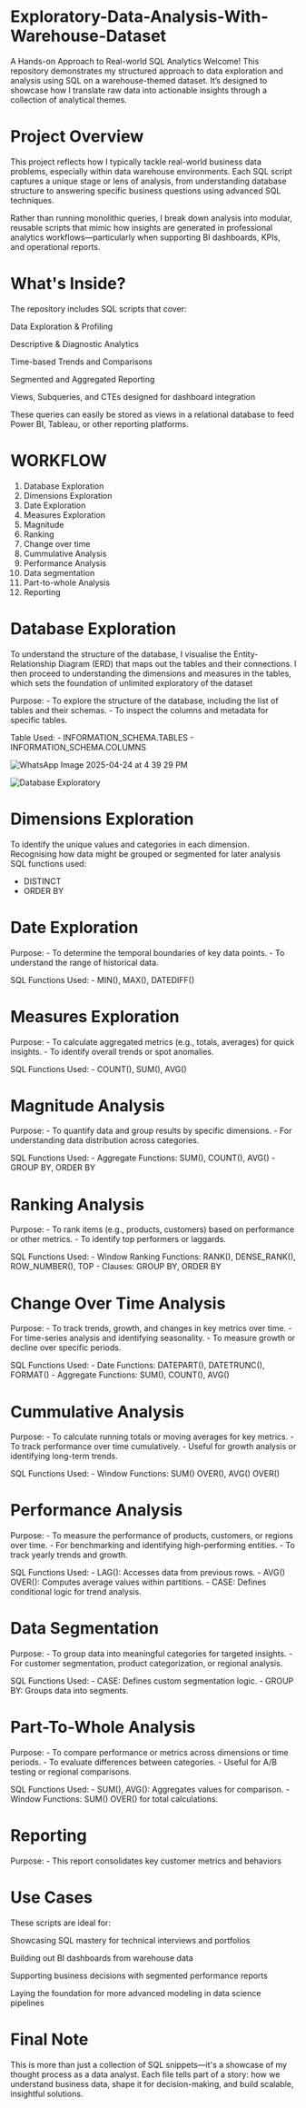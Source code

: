 # Exploratory-Data-Analysis-With-Warehouse-Dataset
A Hands-on Approach to Real-world SQL Analytics
Welcome! This repository demonstrates my structured approach to data exploration and analysis using SQL on a warehouse-themed dataset. It’s designed to showcase how I translate raw data into actionable insights through a collection of analytical themes.

# Project Overview
This project reflects how I typically tackle real-world business data problems, especially within data warehouse environments. Each SQL script captures a unique stage or lens of analysis, from understanding database structure to answering specific business questions using advanced SQL techniques.

Rather than running monolithic queries, I break down analysis into modular, reusable scripts that mimic how insights are generated in professional analytics workflows—particularly when supporting BI dashboards, KPIs, and operational reports.

# What's Inside?
The repository includes SQL scripts that cover:

Data Exploration & Profiling

Descriptive & Diagnostic Analytics

Time-based Trends and Comparisons

Segmented and Aggregated Reporting

Views, Subqueries, and CTEs designed for dashboard integration

These queries can easily be stored as views in a relational database to feed Power BI, Tableau, or other reporting platforms.

# WORKFLOW
1. Database Exploration
2. Dimensions Exploration
3. Date Exploration
4. Measures Exploration
5. Magnitude
6. Ranking
7. Change over time
8. Cummulative Analysis
9. Performance Analysis
10. Data segmentation
11. Part-to-whole Analysis
12. Reporting


# Database Exploration
To understand the structure of the database, I visualise the Entity-Relationship Diagram (ERD) that maps out the tables and their connections. I then proceed to understanding the dimensions and measures in the tables, which sets the foundation of unlimited exploratory of the dataset

Purpose:
    - To explore the structure of the database, including the list of tables and their schemas.
    - To inspect the columns and metadata for specific tables.

Table Used:
    - INFORMATION_SCHEMA.TABLES
    - INFORMATION_SCHEMA.COLUMNS

![WhatsApp Image 2025-04-24 at 4 39 29 PM](https://github.com/user-attachments/assets/c7c4753c-0010-45d0-b28d-eb22a0b126e8)

![Database Exploratory](https://github.com/user-attachments/assets/b429748b-364f-4b74-8aa0-414c984eb375)



# Dimensions Exploration
To identify the unique values and categories in each dimension. Recognising how data might be grouped or segmented for later analysis
SQL functions used:
- DISTINCT
- ORDER BY

# Date Exploration
Purpose:
    - To determine the temporal boundaries of key data points.
    - To understand the range of historical data.

SQL Functions Used:
    - MIN(), MAX(), DATEDIFF()

# Measures Exploration
Purpose:
    - To calculate aggregated metrics (e.g., totals, averages) for quick insights.
    - To identify overall trends or spot anomalies.

SQL Functions Used:
    - COUNT(), SUM(), AVG()

# Magnitude Analysis
Purpose:
    - To quantify data and group results by specific dimensions.
    - For understanding data distribution across categories.

SQL Functions Used:
    - Aggregate Functions: SUM(), COUNT(), AVG()
    - GROUP BY, ORDER BY

# Ranking Analysis
Purpose:
    - To rank items (e.g., products, customers) based on performance or other metrics.
    - To identify top performers or laggards.

SQL Functions Used:
    - Window Ranking Functions: RANK(), DENSE_RANK(), ROW_NUMBER(), TOP
    - Clauses: GROUP BY, ORDER BY

# Change Over Time Analysis
Purpose:
    - To track trends, growth, and changes in key metrics over time.
    - For time-series analysis and identifying seasonality.
    - To measure growth or decline over specific periods.

SQL Functions Used:
    - Date Functions: DATEPART(), DATETRUNC(), FORMAT()
    - Aggregate Functions: SUM(), COUNT(), AVG()

# Cummulative Analysis
Purpose:
    - To calculate running totals or moving averages for key metrics.
    - To track performance over time cumulatively.
    - Useful for growth analysis or identifying long-term trends.

SQL Functions Used:
    - Window Functions: SUM() OVER(), AVG() OVER()

# Performance Analysis
Purpose:
    - To measure the performance of products, customers, or regions over time.
    - For benchmarking and identifying high-performing entities.
    - To track yearly trends and growth.

SQL Functions Used:
    - LAG(): Accesses data from previous rows.
    - AVG() OVER(): Computes average values within partitions.
    - CASE: Defines conditional logic for trend analysis.

# Data Segmentation
Purpose:
    - To group data into meaningful categories for targeted insights.
    - For customer segmentation, product categorization, or regional analysis.

SQL Functions Used:
    - CASE: Defines custom segmentation logic.
    - GROUP BY: Groups data into segments.

# Part-To-Whole Analysis
Purpose:
    - To compare performance or metrics across dimensions or time periods.
    - To evaluate differences between categories.
    - Useful for A/B testing or regional comparisons.

SQL Functions Used:
    - SUM(), AVG(): Aggregates values for comparison.
    - Window Functions: SUM() OVER() for total calculations.

# Reporting
Purpose:
    - This report consolidates key customer metrics and behaviors
    
#  Use Cases
These scripts are ideal for:

Showcasing SQL mastery for technical interviews and portfolios

Building out BI dashboards from warehouse data

Supporting business decisions with segmented performance reports

Laying the foundation for more advanced modeling in data science pipelines

#  Final Note
This is more than just a collection of SQL snippets—it's a showcase of my thought process as a data analyst. Each file tells part of a story: how we understand business data, shape it for decision-making, and build scalable, insightful solutions.




    

